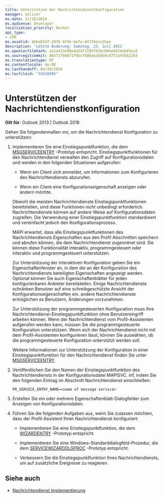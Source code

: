 ```yaml
---
title: Unterstützen der Nachrichtendienstkonfiguration
manager: soliver
ms.date: 11/16/2014
ms.audience: Developer
localization_priority: Normal
api_type:
- COM
ms.assetid: bb6ab537-2876-474b-be7a-84734ace2bae
description: 'Letzte Änderung: Samstag, 23. Juli 2011'
ms.openlocfilehash: aa1a433e90eda24f1199783bc604e047deb03ecd
ms.sourcegitcommit: 8657170d071f9bcf680aba50b9c07f2a4fb82283
ms.translationtype: MT
ms.contentlocale: de-DE
ms.lasthandoff: 04/28/2019
ms.locfileid: "33418995"
---
```

# <a name="supporting-message-service-configuration"></a>Unterstützen der Nachrichtendienstkonfiguration
  
**Gilt für**: Outlook 2013 | Outlook 2016 
  
Gehen Sie folgendermaßen vor, um die Nachrichtendienst Konfiguration zu unterstützen:
  
1. Implementieren Sie eine Einstiegspunktfunktion, die dem [MSGSERVICEENTRY](msgserviceentry.md) -Prototyp entspricht. Einstiegspunktfunktionen für den Nachrichtendienst verwalten den Zugriff auf Konfigurationsdaten und werden in den folgenden Situationen aufgerufen: 
    
   - Wenn ein Client sich anmeldet, um Informationen zum Konfigurieren des Nachrichtendiensts abzurufen.
    
   - Wenn ein Client eine Konfigurationseigenschaft anzeigen oder ändern möchte. 
    
   Obwohl die meisten Nachrichtendienste Einstiegspunktfunktionen bereitstellen, sind diese Funktionen nicht unbedingt erforderlich. Nachrichtendienste können auf andere Weise auf Konfigurationsdaten zugreifen. Die Verwendung einer Einstiegspunktfunktion standardisiert und vereinfacht jedoch den Konfigurationsprozess.
    
   MAPI erwartet, dass alle Einstiegspunktfunktionen des Nachrichtendiensts Eigenschaften aus den Profil Abschnitten speichern und abrufen können, die dem Nachrichtendienst zugeordnet sind. Sie können diese Funktionalität interaktiv, programmgesteuert oder interaktiv und programmgesteuert unterstützen.
    
   Zur Unterstützung der interaktiven Konfiguration geben Sie ein Eigenschaftenfenster an, in dem die an der Konfiguration des Nachrichtendiensts beteiligten Eigenschaften angezeigt werden. Optional können Sie auch Eigenschaftenblätter für jeden konfigurierbaren Anbieter bereitstellen. Einige Nachrichtendienste schränken Benutzer auf eine schreibgeschützte Ansicht der Konfigurationseigenschaften ein. andere Nachrichtendienste ermöglichen es Benutzern, Änderungen vorzunehmen.
    
   Zur Unterstützung der programmgesteuerten Konfiguration muss Ihre Nachrichtendienst-Einstiegspunktfunktion ohne Benutzereingriff arbeiten können. Wenn der Nachrichtendienst vom Profil-Assistenten aufgerufen werden kann, müssen Sie die programmgesteuerte Konfiguration unterstützen. Wenn sich der Nachrichtendienst nicht mit dem Profil-Assistenten konfigurieren lässt, können Sie auswählen, ob die programmgesteuerte Konfiguration unterstützt werden soll.
    
   Weitere Informationen zur Unterstützung der Konfiguration in einer Einstiegspunktfunktion für den Nachrichtendienst finden Sie unter [MSGSERVICEENTRY](msgserviceentry.md).
    
2. Veröffentlichen Sie den Namen der Einstiegspunktfunktion des Nachrichtendiensts in der Konfigurationsdatei MAPISVC. inf, indem Sie den folgenden Eintrag im Abschnitt Nachrichtendienst einschließen:
    
   `PR_SERVICE_ENTRY_NAME=<name of message service>`
    
3. Erstellen Sie ein oder mehrere Eigenschaftenblatt-Dialogfelder zum Anzeigen von Konfigurationsdaten.
    
4. Führen Sie die folgenden Aufgaben aus, wenn Sie zulassen möchten, dass der Profil-Assistent Ihren Nachrichtendienst konfiguriert:
    
   - Implementieren Sie eine Einstiegspunktfunktion, die dem [WIZARDENTRY](wizardentry.md) -Prototyp entspricht. 
    
   - Implementieren Sie eine Windows-Standarddialogfeld-Prozedur, die dem [SERVICEWIZARDDLGPROC](servicewizarddlgproc.md) -Prototyp entspricht. 
    
   - Verbessern Sie die Einstiegspunktfunktion Ihres Nachrichtendiensts, um auf zusätzliche Ereignisse zu reagieren.
    
## <a name="see-also"></a>Siehe auch

- [Nachrichtendienst Implementierung](message-service-implementation.md)

